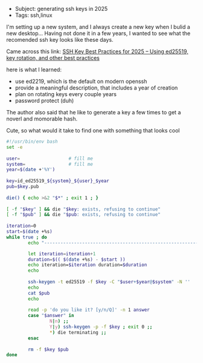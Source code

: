 - Subject: generating ssh keys in 2025
- Tags: ssh,linux

I'm setting up a new system, and I always create a new key when I bulid a new desktop...
Having not done it in a few years, I wanted to see what the recomended ssh key looks like these days.

<read-more>

Came across this link:
[SSH Key Best Practices for 2025 – Using ed25519, key rotation, and other best practices](https://www.brandonchecketts.com/archives/ssh-ed25519-key-best-practices-for-2025)

here is what I learned:
- use ed2219, which is the default on modern openssh
- provide a meaningful description, that includes a year of creation
- plan on rotating keys every couple years
- password protect (duh)

The author also said that he like to generate a key a few times to get a noverl and momorable hash.

Cute, so what would it take to find one with something that looks cool
```bash
#!/usr/bin/env bash
set -e
 
user=                  # fill me
system=                # fill me
year=$(date +'%Y')
 
key=id_ed25519_${system}_${user}_$year
pub=$key.pub
 
die() { echo >&2 "$*" ; exit 1 ; }
 
[ -f "$key" ] && die "$key: exists, refusing to continue"
[ -f "$pub" ] && die "$pub: exists, refusing to continue"
 
iteration=0    
start=$(date +%s)
while true ; do
        echo "------------------------------------------------------------------------"

        let iteration=iteration+1
        duration=$(( $(date +%s) - $start ))
        echo iteration=$iteration duration=$duration
        echo
        
        ssh-keygen -t ed25519 -f $key -C "$user+$year@$system" -N '' 
        echo
        cat $pub
        echo
        
        read -p 'do you like it? [y/n/Q]' -n 1 answer 
        case "$answer" in 
                N|n) ;;          
                Y|y) ssh-keygen -p -f $key ; exit 0 ;;
                *) die terminating ;;
        esac    
 
        rm -f $key $pub
done
```


